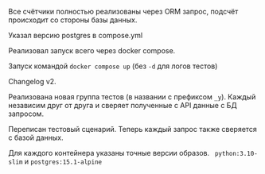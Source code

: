 Все счётчики полностью реализованы через ORM запрос, подсчёт происходит со стороны базы данных.

Указал версию postgres в compose.yml

Реализовал запуск всего через docker compose.

Запуск командой ```docker compose up``` (без ```-d``` для логов тестов)

Changelog v2.

Реализована новая группа тестов (в названии с префиксом ```_y```). Каждый независим друг от друга и сверяет полученные с API данные с БД запросом. 

Переписан тестовый сценарий. Теперь каждый запрос также сверяется с базой данных.

Для каждого контейнера указаны точные версии образов. ``` python:3.10-slim``` и ```postgres:15.1-alpine```